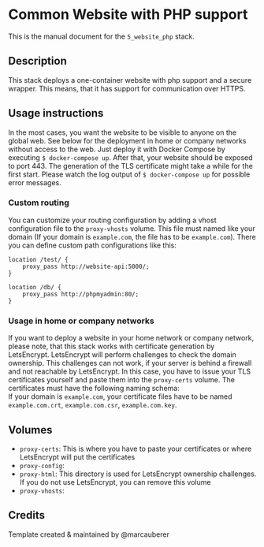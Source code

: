 # Common Website with PHP support
This is the manual document for the `5_website_php` stack.

## Description
This stack deploys a one-container website with php support and a secure wrapper. This means, that it has support for communication over HTTPS.

## Usage instructions
In the most cases, you want the website to be visible to anyone on the global web. See below for the deployment in home or company networks without access to the web.
Just deploy it with Docker Compose by executing `$ docker-compose up`. After that, your website should be exposed to port 443. The generation of the TLS certificate might take a while for the first start. Please watch the log output of `$ docker-compose up` for possible error messages.

### Custom routing
You can customize your routing configuration by adding a vhost configuration file to the `proxy-vhosts` volume. This file must named like your domain (If your domain is `example.com`, the file has to be `example.com`). There you can define custom path configurations like this:

```
location /test/ {
    proxy_pass http://website-api:5000/;
}

location /db/ {
    proxy_pass http://phpmyadmin:80/;
}
```

### Usage in home or company networks
If you want to deploy a website in your home network or company network, please note, that this stack works with certificate generation by LetsEncrypt. LetsEncrypt will perform challenges to check the domain ownership. This challenges can not work, if your server is behind a firewall and not reachable by LetsEncrypt. In this case, you have to issue your TLS certificates yourself and paste them into the `proxy-certs` volume. The certificates must have the following naming schema: <br>
If your domain is `example.com`, your certificate files have to be named `example.com.crt`, `example.com.csr`, `example.com.key`.

## Volumes
-   `proxy-certs`: This is where you have to paste your certificates or where LetsEncrypt will put the certificates
-   `proxy-config`: 
-   `proxy-html`: This directory is used for LetsEncrypt ownership challenges. If you do not use LetsEncrypt, you can remove this volume
-   `proxy-vhosts`: 

## Credits
Template created & maintained by @marcauberer